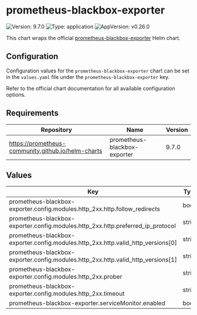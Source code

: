 # prometheus-blackbox-exporter

![Version: 9.7.0](https://img.shields.io/badge/Version-9.7.0-informational?style=flat-square) ![Type: application](https://img.shields.io/badge/Type-application-informational?style=flat-square) ![AppVersion: v0.26.0](https://img.shields.io/badge/AppVersion-v0.26.0-informational?style=flat-square)

This chart wraps the official [prometheus-blackbox-exporter](https://github.com/prometheus-community/helm-charts/tree/main/charts/prometheus-blackbox-exporter) Helm chart.

## Configuration

Configuration values for the `prometheus-blackbox-exporter` chart can be set in the `values.yaml` file under the `prometheus-blackbox-exporter` key.

Refer to the official chart documentation for all available configuration options.

## Requirements

| Repository | Name | Version |
|------------|------|---------|
| https://prometheus-community.github.io/helm-charts | prometheus-blackbox-exporter | 9.7.0 |

## Values

| Key | Type | Default | Description |
|-----|------|---------|-------------|
| prometheus-blackbox-exporter.config.modules.http_2xx.http.follow_redirects | bool | `true` |  |
| prometheus-blackbox-exporter.config.modules.http_2xx.http.preferred_ip_protocol | string | `"ip4"` |  |
| prometheus-blackbox-exporter.config.modules.http_2xx.http.valid_http_versions[0] | string | `"HTTP/1.1"` |  |
| prometheus-blackbox-exporter.config.modules.http_2xx.http.valid_http_versions[1] | string | `"HTTP/2.0"` |  |
| prometheus-blackbox-exporter.config.modules.http_2xx.prober | string | `"http"` |  |
| prometheus-blackbox-exporter.config.modules.http_2xx.timeout | string | `"5s"` |  |
| prometheus-blackbox-exporter.serviceMonitor.enabled | bool | `false` |  |
